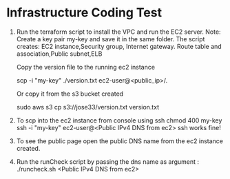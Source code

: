 Infrastructure Coding Test
==========================

1. Run the terraform script to install the VPC and run the EC2 server. 
Note: Create a key pair my-key and save it in the same folder.
   The script creates: EC2 instance,Security group, Internet gateway. Route table and association,Public subnet,ELB
   
   Copy the version file to the running ec2 instance
   
   scp -i "my-key" ./version.txt ec2-user@<public_ip>/.
   
   Or copy it from the s3 bucket created
   
   sudo aws s3 cp s3://jose33/version.txt version.txt
   
2. To scp into the ec2 instance from console using ssh
   chmod 400 my-key
   ssh -i "my-key" ec2-user@\<Public IPv4 DNS from ec2\>
   ssh works fine!
3. To see the public page open the public DNS name from the ec2 instance created.
4. Run the runCheck script by passing the dns name as argument : ./runcheck.sh \<Public IPv4 DNS from ec2\>
   
